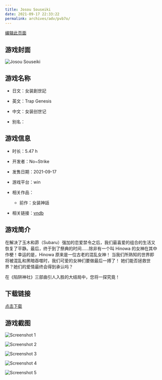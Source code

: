 ```yaml
---
title: Josou Souseiki
date: 2021-09-17 22:33:22
permalink: archives/adv/pvb7o/
---
```

[编辑此页面](https://github.com/ACG-3/ADV3-source/blob/main/source/_posts/%E5%A5%B3%E8%A3%85%E5%89%B5%E4%B8%96%E8%A8%98.md)

## 游戏封面

![Josou Souseiki](https://pan.timero.xyz/d/onedrive/img_lib_001/Josou%20Souseiki_cover.avif)


## 游戏名称

- 日文：女装創世記
- 英文：Trap Genesis
- 中文：女装创世记

- 别名：


## 游戏信息

- 时长：5.47 h
- 开发者：No~Strike
- 发售日期：2021-09-17
- 游戏平台：win
- 相关作品：
   - 前作：女装神話

- 相关链接：[vndb](https://vndb.org/v31673)


## 游戏简介

在解决了玉木和昴（Subaru）强加的恋爱禁令之后，我们最喜爱的组合的生活又恢复了平静。最后，终于到了祭典的时间......除非有一个叫 Hinowa 的女神在其中作梗！幸运的是，Hinowa 原来是一位古老的混乱女神！
当我们所熟知的世界即将被混乱和黑暗吞噬时，我们可爱的女神们要做最后一搏了！
她们能否拯救世界？她们的爱情最终会得到承认吗？

在《陷阱神社》三部曲引人入胜的大结局中，您将一探究竟！


## 下载链接

[点击下载](https://pan.timero.xyz/onedrive/adv_lib_001/%E5%A5%B3%E8%A3%85%E5%89%B5%E4%B8%96%E8%A8%98)


## 游戏截图


![Screenshot 1](https://pan.timero.xyz/d/onedrive/img_lib_001/Josou%20Souseiki_Screenshot_1.avif)

![Screenshot 2](https://pan.timero.xyz/d/onedrive/img_lib_001/Josou%20Souseiki_Screenshot_2.avif)

![Screenshot 3](https://pan.timero.xyz/d/onedrive/img_lib_001/Josou%20Souseiki_Screenshot_3.avif)

![Screenshot 4](https://pan.timero.xyz/d/onedrive/img_lib_001/Josou%20Souseiki_Screenshot_4.avif)

![Screenshot 5](https://pan.timero.xyz/d/onedrive/img_lib_001/Josou%20Souseiki_Screenshot_5.avif)

